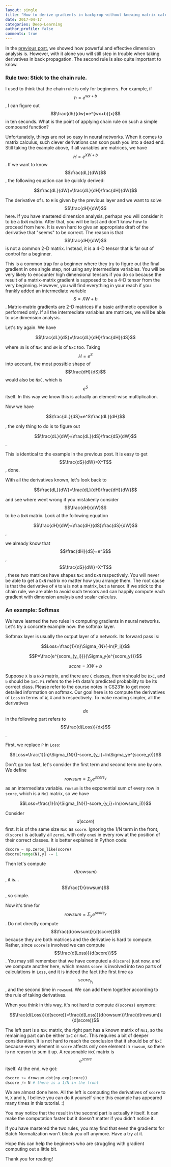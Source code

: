 ```yaml
---
layout: single
title: "How to derive gradients in backprop without knowing matrix calculus (Part 2)"
date: 2017-04-17
categories: Deep-Learning
author_profile: false
comments: true
---
```


In the [previous post](/deep-learning/how-to-derive-gradients-in-backprop1/), we showed how powerful and effective dimension analysis is. However, with it alone you will still step in trouble when taking derivatives in back propagation. The second rule is also quite important to know.

### Rule two: Stick to the chain rule.

I used to think that the chain rule is only for beginners. For example, if $$h=e^{wx+b}$$, I can figure out $$\frac{dh}{dw}=e^{wx+b}{x}$$  in ten seconds. What is the point of applying chain rule on such a simple compound function?

Unfortunately, things are not so easy in neural networks. When it comes to matrix calculus, such clever derivations can soon push you into a dead end. Still taking the example above, if all variables are matrices, we have $$H=e^{XW+b}$$. If we want to know $$\frac{dL}{dW}$$, the following equation can be quickly derived:

$$\frac{dL}{dW}=\frac{dL}{dH}\frac{dH}{dW}$$

The derivative of `L` to `H` is given by the previous layer and we want to solve $$\frac{dH}{dW}$$ here. If you have mastered dimension analysis, perhaps you will consider it to be a `DxN` matrix. After that, you will be lost and don't know how to proceed from here. It is even hard to give an appropriate draft of the derivative that "seems" to be correct. The reason is that $$\frac{dH}{dW}$$ is not a common 2-D matrix. Instead, it is a 4-D tensor that is far out of control for a beginner.

This is a common trap for a beginner where they try to figure out the final gradient in one single step, not using any intermediate variables. You will be very likely to encounter high dimensional tensors if you do so because the result of a matrix-matrix gradient is supposed to be a 4-D tensor from the very beginning. However, you will find everything in your reach if you frankly added an intermediate variable $$S=XW+b$$. Matrix-matrix gradients are 2-D matrices if a basic arithmetic operation is performed only. If all the intermediate variables are matrices, we will be able to use dimension analysis.

Let's try again. We have 

$$\frac{dL}{dS}=\frac{dL}{dH}\frac{dH}{dS}$$

where `dS` is of `NxC` and `dH` is of `NxC` too. Taking $$H=e^S$$ into account, the most possible shape of $$\frac{dH}{dS}$$ would also be `NxC`, which is $$e^S$$ itself. In this way we know this is actually an element-wise multiplication. 

Now we have 

$$\frac{dL}{dS}=e^S\frac{dL}{dH}$$

, the only thing to do is to figure out 

$$\frac{dL}{dW}=\frac{dL}{dS}\frac{dS}{dW}$$.

This is identical to the example in the previous post. It is easy to get $$\frac{dS}{dW}=X^T$$, done.

With all the derivatives known, let's look back to 

$$\frac{dL}{dW}=\frac{dL}{dH}\frac{dH}{dW}$$

and see where went wrong if you mistakenly consider $$\frac{dH}{dW}$$ to be a `DxN` matrix. Look at the following equation

$$\frac{dH}{dW}=\frac{dH}{dS}\frac{dS}{dW}$$,

we already know that $$\frac{dH}{dS}=e^S$$, $$\frac{dS}{dW}=X^T$$, these two matrices have shapes `NxC` and `DxN` respectively. You will never be able to get a `DxN` matrix no matter how you arrange them. The root cause is that the derivative of `H` to `W` is not a matrix, but a tensor. If we stick to the chain rule, we are able to avoid such tensors and can happily compute each gradient with dimension analysis and scalar calculus.

### An example: Softmax

We have learned the two rules in computing gradients in neural networks. Let's try a concrete example now: the softmax layer.

Softmax layer is usually the output layer of a network. Its forward pass is:

$$Loss=\frac{1}{n}\Sigma_{N}{-ln(P_i)}$$

$$P=\frac{e^{score_{y_i}}}{\Sigma_y{e^{score_y}}}$$

$$score=XW+b$$

Suppose `X` is a `NxD` matrix, and there are `C` classes, then `W` should be `DxC`, and `b` should be `1xC`. `Pi` refers to the i-th data's predicted probability to be its correct class. Please refer to the course notes in CS231n to get more detailed information on softmax. Our goal here is to compute the derivatives of `Loss` in terms of `W`, `X` and `b` respectively. To make reading simpler, all the derivatives $$dx$$ in the following part refers to $$\frac{d(Loss)}{dx}$$. 

First, we replace `P` in `Loss`:

$$Loss=\frac{1}{n}\Sigma_{N}{(-score_{y_i}+ln\Sigma_ye^{score_y})}$$

Don't go too fast, let's consider the first term and second term one by one. We define $$rowsum=\Sigma_ye^{score_y}$$ as an intermediate variable. `rowsum` is the exponential sum of every row in `score`, which is a `Nx1` matrix, so we have

$$Loss=\frac{1}{n}\Sigma_{N}{(-score_{y_i}+ln(rowsum_i))}$$

Consider $${d(score)}$$ first. It is of the same size `NxC` as `score`. Ignoring the 1/N term in the front, `d(score)` is actually all `zero`s, with only `one`s in every row at the position of their correct classes. It is better explained in Python code:

```python
dscore = np.zeros_like(score)
dscore[range(N),y] -= 1
```

Then let's compute $$d(rowsum)$$, it is...$$\frac{1}{rowsum}$$, so simple.

Now it's time for $$rowsum=\Sigma_ye^{score_y}$$. Do not directly compute $$\frac{d(rowsum)}{d(score)}$$ because they are both matrices and the derivative is hard to compute. Rather, since `score` is involved we can compute $$\frac{d(Loss)}{d(score)}$$. You may still remember that we have computed a `d(score)` just now, and we compute another here, which means `score` is involved into two parts of calculations in `Loss`, and it is indeed the fact (the first time as $$score_{y_i}$$, and the second time in `rowsum`). We can add them together according to the rule of taking derivatives.

When you think in this way, it's not hard to compute `d(scores)` anymore:

$$\frac{d(Loss)}{d(score)}=\frac{d(Loss)}{d(rowsum)}\frac{d(rowsum)}{d(score)}$$

The left part is a `NxC` matrix, the right part has a known matrix of `Nx1`, so the remaining part can be either `1xC` or `NxC`. This requires a bit of deeper consideration. It is not hard to reach the conclusion that it should be of `NxC` because every element in `score` affects only one element in `rowsum`, so there is no reason to sum it up. A reasonable `NxC` matrix is $$e^{score}$$ itself. At the end, we got:

```python
dscore += drowsum.dot(np.exp(score))
dscore /= N # there is a 1/N in the front
```

We are almost done here. All the left is computing the derivatives of `score` to `W`, `X` and `b`, I believe you can do it yourself since this example has appeared many times in this tutorial. :)

You may notice that the result in the second part is actually `P` itself. It can make the computation faster but it doesn't matter if you didn't notice it.

If you have mastered the two rules, you may find that even the gradients for Batch Normalization won't block you off anymore. Have a try at it.

Hope this can help the beginners who are struggling with gradient computing out a little bit.

Thank you for reading!